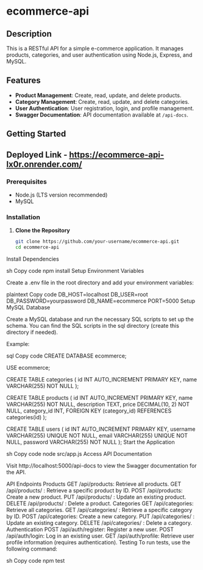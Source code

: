 # ecommerce-api

## Description

This is a RESTful API for a simple e-commerce application. It manages products, categories, and user authentication using Node.js, Express, and MySQL.

## Features

- **Product Management**: Create, read, update, and delete products.
- **Category Management**: Create, read, update, and delete categories.
- **User Authentication**: User registration, login, and profile management.
- **Swagger Documentation**: API documentation available at `/api-docs`.

## Getting Started
## Deployed Link - https://ecommerce-api-lx0r.onrender.com/
### Prerequisites

- Node.js (LTS version recommended)
- MySQL

### Installation

1. **Clone the Repository**

   ```sh
   git clone https://github.com/your-username/ecommerce-api.git
   cd ecommerce-api
Install Dependencies

sh
Copy code
npm install
Setup Environment Variables

Create a .env file in the root directory and add your environment variables:

plaintext
Copy code
DB_HOST=localhost
DB_USER=root
DB_PASSWORD=yourpassword
DB_NAME=ecommerce
PORT=5000
Setup MySQL Database

Create a MySQL database and run the necessary SQL scripts to set up the schema. You can find the SQL scripts in the sql directory (create this directory if needed).

Example:

sql
Copy code
CREATE DATABASE ecommerce;

USE ecommerce;

CREATE TABLE categories (
  id INT AUTO_INCREMENT PRIMARY KEY,
  name VARCHAR(255) NOT NULL
);

CREATE TABLE products (
  id INT AUTO_INCREMENT PRIMARY KEY,
  name VARCHAR(255) NOT NULL,
  description TEXT,
  price DECIMAL(10, 2) NOT NULL,
  category_id INT,
  FOREIGN KEY (category_id) REFERENCES categories(id)
);

CREATE TABLE users (
  id INT AUTO_INCREMENT PRIMARY KEY,
  username VARCHAR(255) UNIQUE NOT NULL,
  email VARCHAR(255) UNIQUE NOT NULL,
  password VARCHAR(255) NOT NULL
);
Start the Application

sh
Copy code
node src/app.js
Access API Documentation

Visit http://localhost:5000/api-docs to view the Swagger documentation for the API.

API Endpoints
Products
GET /api/products: Retrieve all products.
GET /api/products/
: Retrieve a specific product by ID.
POST /api/products: Create a new product.
PUT /api/products/
: Update an existing product.
DELETE /api/products/
: Delete a product.
Categories
GET /api/categories: Retrieve all categories.
GET /api/categories/
: Retrieve a specific category by ID.
POST /api/categories: Create a new category.
PUT /api/categories/
: Update an existing category.
DELETE /api/categories/
: Delete a category.
Authentication
POST /api/auth/register: Register a new user.
POST /api/auth/login: Log in an existing user.
GET /api/auth/profile: Retrieve user profile information (requires authentication).
Testing
To run tests, use the following command:

sh
Copy code
npm test
